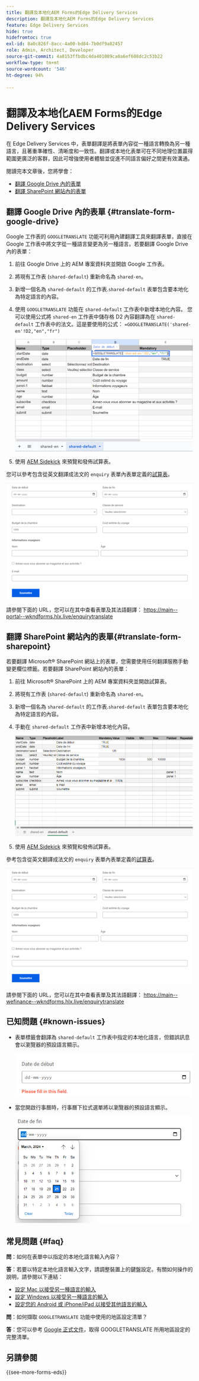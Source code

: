 ```yaml
---
title: 翻譯及本地化AEM Forms的Edge Delivery Services
description: 翻譯及本地化AEM Forms的Edge Delivery Services
feature: Edge Delivery Services
hide: true
hidefromtoc: true
exl-id: 8a0c826f-8acc-4a00-bd84-7b0df9a82457
role: Admin, Architect, Developer
source-git-commit: 4a8153ffbdbc4da401089ca0a6ef608dc2c53b22
workflow-type: tm+mt
source-wordcount: '546'
ht-degree: 94%

---
```



# 翻譯及本地化AEM Forms的Edge Delivery Services

在 Edge Delivery Services 中，表單翻譯是將表單內容從一種語言轉換為另一種語言，且著重準確性、清晰度和一致性。翻譯或本地化表單可在不同地理位置贏得範圍更廣泛的客群，因此可增強使用者體驗並促進不同語言偏好之間更有效溝通。


閱讀完本文章後，您將學會：

* [翻譯 Google Drive 內的表單](#translate-form-google-drive)
* [翻譯 SharePoint 網站內的表單](#translate-form-sharepoint)

## 翻譯 Google Drive 內的表單 {#translate-form-google-drive}

Google 工作表的 `GOOGLETRANSLATE` 功能可利用內建翻譯工具來翻譯表單，直接在 Google 工作表中將文字從一種語言變更為另一種語言。若要翻譯 Google Drive 內的表單：

1. 前往 Google Drive 上的 AEM 專案資料夾並開啟 Google 工作表。
2. 將現有工作表 (`shared-default`) 重新命名為 `shared-en`。
3. 新增一個名為 `shared-default` 的工作表.`shared-default` 表單包含要本地化為特定語言的內容。
4. 使用 `GOOGLETRANSLATE` 功能在 `shared-default` 工作表中新增本地化內容。
您可以使用公式將 `shared-en` 工作表中儲存格 D2 內容翻譯為在 `shared-default` 工作表中的法文。這是要使用的公式：
   `=GOOGLETRANSLATE('shared-en'!D2,"en","fr")`

   ![查詢翻譯的試算表](/help/forms/assets/translate-enquiry-spreadsheet.png)

5. 使用 [AEM Sidekick](https://www.aem.live/developer/tutorial#preview-and-publish-your-content) 來預覽和發佈試算表。

您可以參考包含從英文翻譯成法文的 `enquiry` 表單內表單定義的[試算表](/help/forms/assets/enquirytranslate.xlsx)。

![查詢翻譯的表單](/help/forms/assets/translate-form-french.png)

請參閱下面的 URL，您可以在其中查看表單及其法語翻譯：
https://main--portal--wkndforms.hlx.live/enquirytranslate

## 翻譯 SharePoint 網站內的表單{#translate-form-sharepoint}

若要翻譯 Microsoft® SharePoint 網站上的表單，您需要使用任何翻譯服務手動變更欄位標籤。若要翻譯 SharePoint 網站內的表單：

1. 前往 Microsoft® SharePoint 上的 AEM 專案資料夾並開啟試算表。
2. 將現有工作表 (`shared-default`) 重新命名為 `shared-en`。
3. 新增一個名為 `shared-default` 的工作表.`shared-default` 表單包含要本地化為特定語言的內容。
4. 手動在 `shared-default` 工作表中新增本地化內容。

   ![查詢翻譯的試算表](/help/forms/assets/translate-enquiry-sp-spreadsheet.png)

5. 使用 [AEM Sidekick](https://www.aem.live/developer/tutorial#preview-and-publish-your-content) 來預覽和發佈試算表。

參考包含從英文翻譯成法文的 `enquiry` 表單內表單定義的[試算表](/help/forms/assets/enquirytranslate-sp.xlsx)。

![查詢翻譯的表單](/help/forms/assets/translate-form-french.png)

請參閱下面的 URL，您可以在其中查看表單及其法語翻譯：
https://main--wefinance--wkndforms.hlx.live/enquirytranslate

## 已知問題 {#known-issues}

* 表單標籤會翻譯為 `shared-default` 工作表中指定的本地化語言，但錯誤訊息會以瀏覽器的預設語言顯示。

  ![錯誤訊息](/help/forms/assets/translate-error-message.png)

* 當您開啟行事曆時，行事曆下拉式選單將以瀏覽器的預設語言顯示。

  ![錯誤訊息](/help/forms/assets/translate-calender-display.png)


## 常見問題 {#faq}

**問**：如何在表單中以指定的本地化語言輸入內容？

**答**：若要以特定本地化語言輸入文字，請調整裝置上的鍵盤設定。有關如何操作的說明，請參閱以下連結：

* [設定 Mac 以接受另一種語言的輸入](https://support.apple.com/en-in/guide/mac-help/mchlp1406/mac)
* [設定 Windows 以接受另一種語言的輸入](https://support.microsoft.com/en-us/windows/manage-the-input-and-display-language-settings-in-windows-12a10cb4-8626-9b77-0ccb-5013e0c7c7a2#:~:文字=選取%20%20開始%20%3E%20設定%20%3E%20時間，然後%20您%2C%20要%20選取%20選項)
* [設定您的 Android 或 iPhone/iPad 以接受其他語言的輸入](https://support.google.com/gboard/answer/7068494?hl=en&amp;co=GENIE.Platform%3DAndroid)


**問**：如何擷取 `GOOGLETRANSLATE` 功能中使用的地區設定清單？

**答**：您可以參考 [Google 正式文件](https://cloud.google.com/translate/docs/languages)，取得 GOOGLETRANSLATE 所用地區設定的完整清單。

## 另請參閱

{{see-more-forms-eds}}

